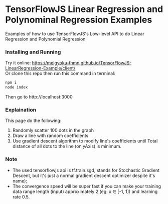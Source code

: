 # TensorFlowJS Linear Regression and Polynominal Regression Examples
Examples of how to use TensorFlowJS's Low-level API to do Linear Regression and Polynomial Regression

### Installing and Running

Try it online: https://meigyoku-thmn.github.io/TensorFlowJS-LinearRegression-Example/client/ <br />
Or clone this repo then run this command in terminal:
```bash
npm i
node index
```
Then go to http://localhost:3000

### Explaination
This page do the following: <br />

1. Randomly scatter 100 dots in the graph
2. Draw a line with random coefficients
3. Use gradient descent algorithm to modify line's coefficients until Total distance of all dots to the line (on yAxis) is minimum. <br />

### Note 

- The used tensorflowjs api is tf.train.sgd, stands for Stochastic Gradient Descent, but it's just a normal gradient descent optimizer despite it's name);
- The convergence speed will be super fast if you can make your training data range length (input) approximately 2 (eg: x ∈ [-1, 1]) and learning rate 0.5.